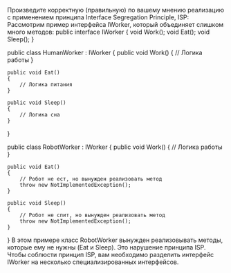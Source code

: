 ﻿Произведите корректную (правильную) по вашему мнению реализацию с применением принципа Interface Segregation Principle, ISP:
Рассмотрим пример интерфейса IWorker, который объединяет слишком много методов:
public interface IWorker
{
    void Work();
    void Eat();
    void Sleep();
}

public class HumanWorker : IWorker
{
    public void Work()
    {
        // Логика работы
    }

    public void Eat()
    {
        // Логика питания
    }

    public void Sleep()
    {
        // Логика сна
    }
}

public class RobotWorker : IWorker
{
    public void Work()
    {
        // Логика работы
    }

    public void Eat()
    {
        // Робот не ест, но вынужден реализовать метод
        throw new NotImplementedException();
    }

    public void Sleep()
    {
        // Робот не спит, но вынужден реализовать метод
        throw new NotImplementedException();
    }
}
В этом примере класс RobotWorker вынужден реализовывать методы, которые ему не нужны (Eat и Sleep). Это нарушение принципа ISP.
Чтобы соблюсти принцип ISP, вам необходимо разделить интерфейс IWorker на несколько специализированных интерфейсов.

